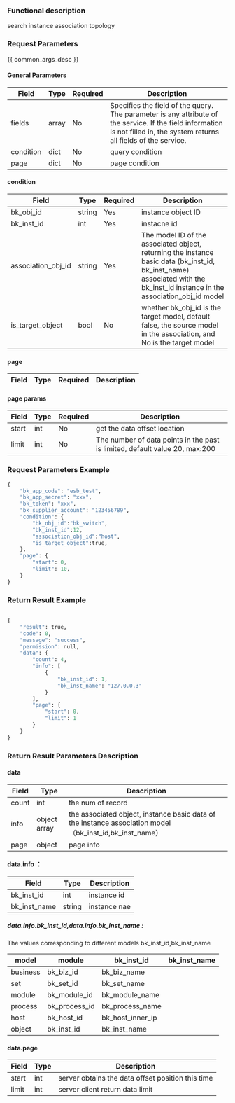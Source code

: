 
### Functional description

search instance association topology

### Request Parameters

{{ common_args_desc }}

#### General Parameters

| Field                |  Type      | Required	   |  Description                       |
|---------------------|------------|--------|-----------------------------|
| fields         |  array   | No     | Specifies the field of the query. The parameter is any attribute of the service. If the field information is not filled in, the system returns all fields of the service.|
| condition      |  dict    | No     | query condition|
| page           |  dict    | No     | page condition |

#### condition

| Field                |  Type      | Required	   |  Description                       |
|---------------------|------------|--------|-----------------------------|
| bk_obj_id |  string    | Yes     | instance object ID |
| bk_inst_id|  int    |  Yes    | instacne id |
|association_obj_id|string|  Yes  | The model ID of the associated object, returning the instance basic data (bk_inst_id, bk_inst_name) associated with the bk_inst_id instance in the association_obj_id model|
|is_target_object| bool |  No |whether bk_obj_id is the target model, default false, the source model in the association, and No is the target model|

#### page

| Field                |  Type      | Required	   |  Description                       |
|---------------------|------------|--------|-----------------------------|
#### page params

| Field                 |  Type      | Required	   |  Description       | 
|--------|------------|--------|------------|
|start|int|No|get the data offset location|
|limit|int|No|The number of data points in the past is limited, default value 20, max:200|

### Request Parameters Example

```python
{
    "bk_app_code": "esb_test",
    "bk_app_secret": "xxx",
    "bk_token": "xxx",
    "bk_supplier_account": "123456789",
    "condition": {
        "bk_obj_id":"bk_switch", 
		"bk_inst_id":12, 
		"association_obj_id":"host", 
		"is_target_object":true, 
    },
    "page": {
        "start": 0,
        "limit": 10,
    }
}
```

### Return Result Example

```python

{
    "result": true,
    "code": 0,
    "message": "success",
    "permission": null,
    "data": {
        "count": 4,
        "info": [
            {
                "bk_inst_id": 1,
                "bk_inst_name": "127.0.0.3"
            }
        ],
        "page": {
            "start": 0,
            "limit": 1
        }
    }
}
```

### Return Result Parameters Description

#### data

| Field      | Type      | Description         |
|-----------|-----------|--------------|
| count| int| the num of record |
| info| object array |  the associated object, instance basic data of the instance association model（bk_inst_id,bk_inst_name） |
| page| object| page info|

#### data.info ：
| Field      | Type      | Description         |
|-----------|-----------|--------------|
| bk_inst_id | int | instance id |
| bk_inst_name | string  | instance nae  | 

##### data.info.bk_inst_id,data.info.bk_inst_name :

The values corresponding to different models bk_inst_id,bk_inst_name

| model| module   | bk_inst_id   | bk_inst_name |
|---|---|---|---|
|business | bk_biz_id | bk_biz_name|
|set | bk_set_id | bk_set_name|
|module | bk_module_id | bk_module_name|
|process | bk_process_id | bk_process_name|
|host | bk_host_id | bk_host_inner_ip|
|object | bk_inst_id | bk_inst_name|



#### data.page 

| Field       | Type     | Description         |
|------------|----------|--------------|
|start|int|server obtains the data offset position this time|
|limit|int|server client return data limit|

